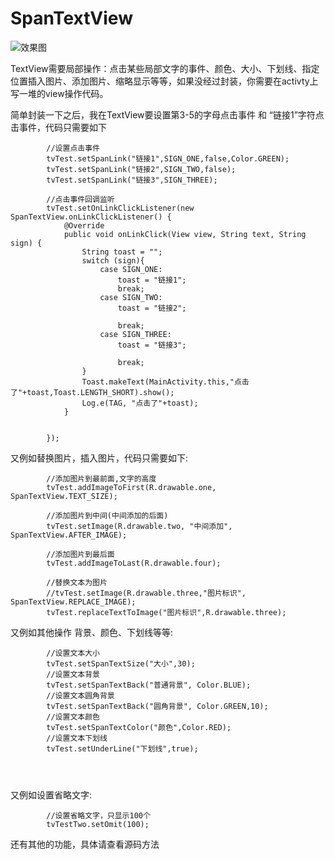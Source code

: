 # SpanTextView

![效果图](http://img.blog.csdn.net/20170404120219201?watermark/2/text/aHR0cDovL2Jsb2cuY3Nkbi5uZXQvbml1Yml0aWFucGluZw==/font/5a6L5L2T/fontsize/400/fill/I0JBQkFCMA==/dissolve/70/gravity/SouthEast)


TextView需要局部操作：点击某些局部文字的事件、颜色、大小、下划线、指定位置插入图片、添加图片、缩略显示等等，如果没经过封装，你需要在activty上写一堆的view操作代码。

简单封装一下之后，我在TextView要设置第3-5的字母点击事件 和 “链接1”字符点击事件，代码只需要如下

```
        //设置点击事件
        tvTest.setSpanLink("链接1",SIGN_ONE,false,Color.GREEN);
        tvTest.setSpanLink("链接2",SIGN_TWO,false);
        tvTest.setSpanLink("链接3",SIGN_THREE);
        
        //点击事件回调监听
        tvTest.setOnLinkClickListener(new SpanTextView.onLinkClickListener() {
            @Override
            public void onLinkClick(View view, String text, String sign) {
                String toast = "";
                switch (sign){
                    case SIGN_ONE:
                        toast = "链接1";
                        break;
                    case SIGN_TWO:
                        toast = "链接2";

                        break;
                    case SIGN_THREE:
                        toast = "链接3";

                        break;
                }
                Toast.makeText(MainActivity.this,"点击了"+toast,Toast.LENGTH_SHORT).show();
                Log.e(TAG, "点击了"+toast);
            }


        });
```


又例如替换图片，插入图片，代码只需要如下:

```
        //添加图片到最前面,文字的高度
        tvTest.addImageToFirst(R.drawable.one, SpanTextView.TEXT_SIZE);

        //添加图片到中间(中间添加的后面)
        tvTest.setImage(R.drawable.two, "中间添加", SpanTextView.AFTER_IMAGE);

        //添加图片到最后面
        tvTest.addImageToLast(R.drawable.four);

        //替换文本为图片
        //tvTest.setImage(R.drawable.three,"图片标识", SpanTextView.REPLACE_IMAGE);
        tvTest.replaceTextToImage("图片标识",R.drawable.three);
```

又例如其他操作 背景、颜色、下划线等等:


```
        //设置文本大小
        tvTest.setSpanTextSize("大小",30);
        //设置文本背景
        tvTest.setSpanTextBack("普通背景", Color.BLUE);
        //设置文本圆角背景
        tvTest.setSpanTextBack("圆角背景", Color.GREEN,10);
        //设置文本颜色
        tvTest.setSpanTextColor("颜色",Color.RED);
        //设置文本下划线
        tvTest.setUnderLine("下划线",true);
        

        
```


又例如设置省略文字:


```
        //设置省略文字，只显示100个
        tvTestTwo.setOmit(100);

```
还有其他的功能，具体请查看源码方法
